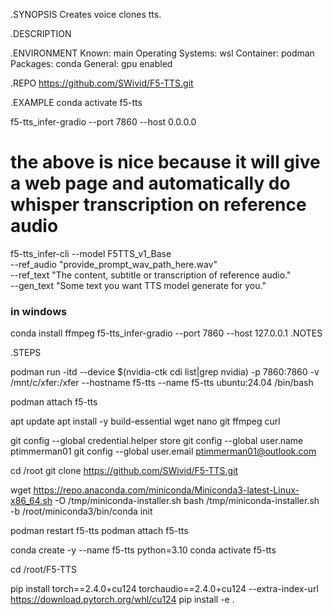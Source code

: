 
.SYNOPSIS
Creates voice clones tts.

.DESCRIPTION

.ENVIRONMENT
Known: main
Operating Systems: wsl
Container: podman
Packages: conda
General: gpu enabled

.REPO
https://github.com/SWivid/F5-TTS.git

.EXAMPLE
conda activate f5-tts

f5-tts_infer-gradio --port 7860 --host 0.0.0.0
# the above is nice because it will give a web page and automatically do whisper transcription on reference audio

f5-tts_infer-cli --model F5TTS_v1_Base \
--ref_audio "provide_prompt_wav_path_here.wav" \
--ref_text "The content, subtitle or transcription of reference audio." \
--gen_text "Some text you want TTS model generate for you."

### in windows
conda install ffmpeg
f5-tts_infer-gradio --port 7860 --host 127.0.0.1
.NOTES

.STEPS



podman run -itd --device $(nvidia-ctk cdi list|grep nvidia) -p 7860:7860 -v /mnt/c/xfer:/xfer --hostname f5-tts --name f5-tts ubuntu:24.04 /bin/bash

podman attach f5-tts



apt update
apt install -y build-essential wget nano git ffmpeg curl

git config --global credential.helper store
git config --global user.name ptimmerman01
git config --global user.email ptimmerman01@outlook.com

cd /root
git clone https://github.com/SWivid/F5-TTS.git


wget https://repo.anaconda.com/miniconda/Miniconda3-latest-Linux-x86_64.sh -O /tmp/miniconda-installer.sh
bash /tmp/miniconda-installer.sh -b
/root/miniconda3/bin/conda init

<restart container for conda>
podman restart f5-tts
podman attach f5-tts



conda create -y --name f5-tts python=3.10
conda activate f5-tts

cd /root/F5-TTS

pip install torch==2.4.0+cu124 torchaudio==2.4.0+cu124 --extra-index-url https://download.pytorch.org/whl/cu124
pip install -e .